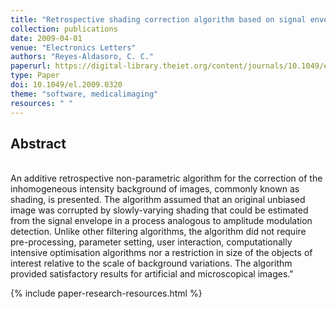 ```yaml
---
title: "Retrospective shading correction algorithm based on signal envelope estimation"
collection: publications
date: 2009-04-01
venue: "Electronics Letters"
authors: "Reyes-Aldasoro, C. C."
paperurl: https://digital-library.theiet.org/content/journals/10.1049/el.2009.0320
type: Paper
doi: 10.1049/el.2009.0320
theme: "software, medicalimaging"
resources: " "
---
```

<h2> Abstract </h2>  <br> An additive retrospective non-parametric algorithm for the correction of the inhomogeneous intensity background of images, commonly known as shading, is presented. The algorithm assumed that an original unbiased image was corrupted by slowly-varying shading that could be estimated from the signal envelope in a process analogous to amplitude modulation detection. Unlike other filtering algorithms, the algorithm did not require pre-processing, parameter setting, user interaction, computationally intensive optimisation algorithms nor a restriction in size of the objects of interest relative to the scale of background variations. The algorithm provided satisfactory results for artificial and microscopical images."

{% include paper-research-resources.html %}
